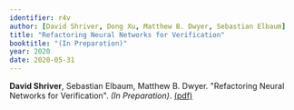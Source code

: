 ```yaml
---
identifier: r4v
author: [David Shriver, Dong Xu, Matthew B. Dwyer, Sebastian Elbaum]
title: "Refactoring Neural Networks for Verification"
booktitle: "(In Preparation)"
year: 2020
date: 2020-05-31
---
```


**David Shriver**, Sebastian Elbaum, Matthew B. Dwyer. "Refactoring Neural Networks for Verification". *(In Preparation)*. [(pdf)](https://arxiv.org/pdf/1908.08026.pdf)
